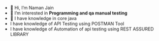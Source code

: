 - 👋 Hi, I’m Naman Jain
- 👀 I’m interested in **Programming and qa manual testing** 
- 🌱 I have knowledge in core java
- I have knowledge of API Testing using POSTMAN Tool
- I have knowledge of  Automation of api testing using REST ASSURED LIBRARY
